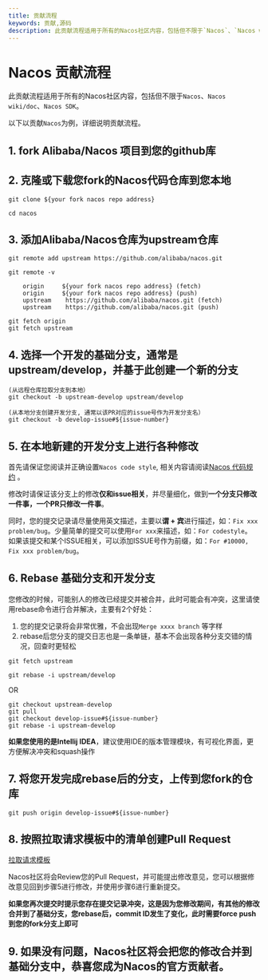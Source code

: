 ```yaml
---
title: 贡献流程
keywords: 贡献,源码
description: 此贡献流程适用于所有的Nacos社区内容，包括但不限于`Nacos`、`Nacos wiki/doc`、`Nacos SDK`。
---
```


# Nacos 贡献流程

此贡献流程适用于所有的Nacos社区内容，包括但不限于`Nacos`、`Nacos wiki/doc`、`Nacos SDK`。

以下以贡献`Nacos`为例，详细说明贡献流程。

## 1. fork Alibaba/Nacos 项目到您的github库

## 2. 克隆或下载您fork的Nacos代码仓库到您本地

```
git clone ${your fork nacos repo address}

cd nacos
```

## 3. 添加Alibaba/Nacos仓库为upstream仓库

```
git remote add upstream https://github.com/alibaba/nacos.git

git remote -v 

    origin	   ${your fork nacos repo address} (fetch)
    origin	   ${your fork nacos repo address} (push)
    upstream	https://github.com/alibaba/nacos.git (fetch)
    upstream	https://github.com/alibaba/nacos.git (push)
    
git fetch origin
git fetch upstream
```

## 4. 选择一个开发的基础分支，通常是upstream/develop，并基于此创建一个新的分支

```
(从远程仓库拉取分支到本地）
git checkout -b upstream-develop upstream/develop

(从本地分支创建开发分支, 通常以该PR对应的issue号作为开发分支名）
git checkout -b develop-issue#${issue-number}

```

## 5. 在本地新建的开发分支上进行各种修改

首先请保证您阅读并正确设置`Nacos code style`, 相关内容请阅读[Nacos 代码规约](https://github.com/alibaba/nacos/blob/develop/style/codeStyle.md) 。

修改时请保证该分支上的修改**仅和issue相关**，并尽量细化，做到**一个分支只修改一件事，一个PR只修改一件事**。

同时，您的提交记录请尽量使用英文描述，主要以**谓 + 宾**进行描述，如：`Fix xxx problem/bug`。少量简单的提交可以使用`For xxx`来描述，如：`For codestyle`。 如果该提交和某个ISSUE相关，可以添加ISSUE号作为前缀，如：`For #10000, Fix xxx problem/bug`。

## 6. Rebase 基础分支和开发分支

您修改的时候，可能别人的修改已经提交并被合并，此时可能会有冲突，这里请使用rebase命令进行合并解决，主要有2个好处：

1. 您的提交记录将会非常优雅，不会出现`Merge xxxx branch` 等字样
2. rebase后您分支的提交日志也是一条单链，基本不会出现各种分支交错的情况，回查时更轻松

```
git fetch upstream

git rebase -i upstream/develop

```

OR

```
git checkout upstream-develop
git pull 
git checkout develop-issue#${issue-number}
git rebase -i upstream-develop
```

**如果您使用的是Intellij IDEA**，建议使用IDE的版本管理模块，有可视化界面，更方便解决冲突和squash操作

## 7. 将您开发完成rebase后的分支，上传到您fork的仓库

```
git push origin develop-issue#${issue-number}
```

## 8. 按照拉取请求模板中的清单创建Pull Request

[拉取请求模板](./pull-request.md)

Nacos社区将会Review您的Pull Request，并可能提出修改意见，您可以根据修改意见回到步骤5进行修改，并使用步骤6进行重新提交。

**如果您再次提交时提示您存在提交记录冲突，这是因为您修改期间，有其他的修改合并到了基础分支，您rebase后，commit ID发生了变化，此时需要force push 到您的fork分支上即可**

## 9. 如果没有问题，Nacos社区将会把您的修改合并到基础分支中，恭喜您成为Nacos的官方贡献者。

